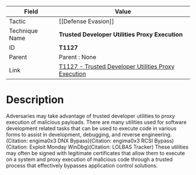 
|Field|Value|
|---|---|
|Tactic|[[Defense Evasion]]|
|Technique Name|**Trusted Developer Utilities Proxy Execution**|
|ID|**T1127**|
|Parent|Parent : None|
|Link|[T1127 - Trusted Developer Utilities Proxy Execution](https://attack.mitre.org/techniques/T1127)|

# Description

Adversaries may take advantage of trusted developer utilities to proxy execution of malicious payloads. There are many utilities used for software development related tasks that can be used to execute code in various forms to assist in development, debugging, and reverse engineering.(Citation: engima0x3 DNX Bypass)(Citation: engima0x3 RCSI Bypass)(Citation: Exploit Monday WinDbg)(Citation: LOLBAS Tracker) These utilities may often be signed with legitimate certificates that allow them to execute on a system and proxy execution of malicious code through a trusted process that effectively bypasses application control solutions.